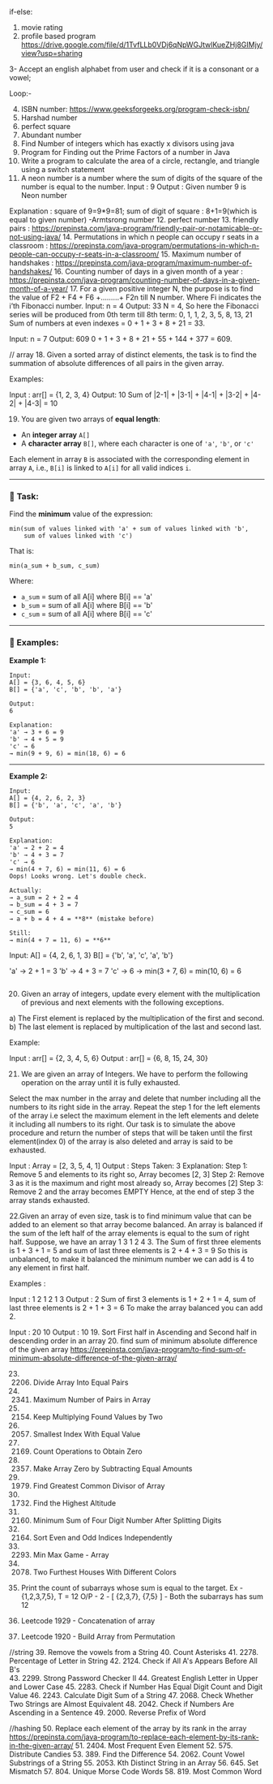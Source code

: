 if-else:
1. movie rating
2. profile based program
https://drive.google.com/file/d/1TvfLLb0VDj6qNpWGJtwlKueZHj8GIMjy/view?usp=sharing

3- Accept an english alphabet from user and check if it is a consonant or a vowel;

Loop:-

4. ISBN number: https://www.geeksforgeeks.org/program-check-isbn/
5. Harshad number
6. perfect square
7. Abundant number
8. Find Number of integers which has exactly x divisors using java
9. Program for Finding out the Prime Factors of a number in Java
10. Write a program to calculate the area of a
 circle, rectangle, and triangle using a switch statement
11. A neon number is a number where the sum of digits
 of the square of the number is equal to the number. 
   Input  : 9
Output : Given number  9 is Neon number

Explanation : square of 9=9*9=81;
              sum of digit of square : 
              8+1=9(which is equal to given number)
              -Armtsrong number
12. perfect number
13. friendly pairs : https://prepinsta.com/java-program/friendly-pair-or-notamicable-or-not-using-java/
14. Permutations in which n people can occupy r seats in a classroom : https://prepinsta.com/java-program/permutations-in-which-n-people-can-occupy-r-seats-in-a-classroom/
15. Maximum number of handshakes : https://prepinsta.com/java-program/maximum-number-of-handshakes/
16. Counting number of days in a given month of a year : https://prepinsta.com/java-program/counting-number-of-days-in-a-given-month-of-a-year/
17. For a given positive integer N, the purpose is to find the
 value of F2 + F4 + F6 +………+ F2n till N number.
 Where Fi indicates the i’th Fibonacci number.
   Input: n = 4
Output: 33
N = 4, So here the Fibonacci series will be produced from 0th term till 8th term:
0, 1, 1, 2, 3, 5, 8, 13, 21
Sum of numbers at even indexes = 0 + 1 + 3 + 8 + 21 = 33.

Input: n = 7
Output: 609
0 + 1 + 3 + 8 + 21 + 55 + 144 + 377 = 609.



// array
18. Given a sorted array of distinct elements, the task is to 
find the summation of absolute differences of all pairs in the given array.

Examples: 

Input : arr[] = {1, 2, 3, 4}
Output: 10
Sum of |2-1| + |3-1| + |4-1| +
       |3-2| + |4-2| + |4-3| = 10

19. You are given two arrays of **equal length**:

* An **integer array** `A[]`
* A **character array** `B[]`, where each character is one of `'a'`, `'b'`, or `'c'`

Each element in array `B` is associated with the corresponding element in array `A`, i.e., `B[i]` is linked to `A[i]` for all valid indices `i`.

---

### 🎯 **Task:**

Find the **minimum** value of the expression:

```
min(sum of values linked with 'a' + sum of values linked with 'b', 
    sum of values linked with 'c')
```

That is:

```
min(a_sum + b_sum, c_sum)
```

Where:

* `a_sum` = sum of all A[i] where B[i] == 'a'
* `b_sum` = sum of all A[i] where B[i] == 'b'
* `c_sum` = sum of all A[i] where B[i] == 'c'

---

### 🧾 Examples:

**Example 1:**

```
Input:
A[] = {3, 6, 4, 5, 6}
B[] = {'a', 'c', 'b', 'b', 'a'}

Output:
6

Explanation:
'a' → 3 + 6 = 9  
'b' → 4 + 5 = 9  
'c' → 6  
→ min(9 + 9, 6) = min(18, 6) = 6
```

---

**Example 2:**

```
Input:
A[] = {4, 2, 6, 2, 3}
B[] = {'b', 'a', 'c', 'a', 'b'}

Output:
5

Explanation:
'a' → 2 + 2 = 4  
'b' → 4 + 3 = 7  
'c' → 6  
→ min(4 + 7, 6) = min(11, 6) = 6
Oops! Looks wrong. Let's double check.

Actually:
→ a_sum = 2 + 2 = 4  
→ b_sum = 4 + 3 = 7  
→ c_sum = 6  
→ a + b = 4 + 4 = **8** (mistake before)

Still:
→ min(4 + 7 = 11, 6) = **6**

```

Input:
A\[] = {4, 2, 6, 1, 3}
B\[] = {'b', 'a', 'c', 'a', 'b'}

'a' → 2 + 1 = 3
'b' → 4 + 3 = 7
'c' → 6
→ min(3 + 7, 6) = min(10, 6) = 6

```
```


20. Given an array of integers, update every element with the multiplication of previous and next elements with the following exceptions.

a) The First element is replaced by the multiplication of the first and second. 
b) The last element is replaced by multiplication of the last and second last.

Example:  

Input  : arr[] = {2, 3, 4, 5, 6}
Output : arr[] = {6, 8, 15, 24, 30}

21. We are given an array of Integers. We have to perform the following operation on the array until it is fully exhausted. 

Select the max number in the array and delete that number including all the numbers to its right side in the array.
Repeat the step 1 for the left elements of the array i.e select the maximum element in the left elements  and delete it including all numbers to its right.
Our task is to simulate the above procedure and return the number of steps that will be taken until the first element(index 0) of the array is also deleted and array is said to be exhausted.

Input : Array = [2, 3, 5, 4, 1]
Output : Steps Taken: 3
Explanation: Step 1: Remove 5 and elements to its right
             so, Array becomes [2, 3]
             Step 2: Remove 3 as it is the maximum and 
             right most already so, Array becomes [2]
             Step 3: Remove 2 and the array becomes EMPTY
             Hence, at the end of step 3 the array stands 
             exhausted.


22.Given an array of even size, task is to find minimum value that can be added to an element so that array become balanced.
An array is balanced if the sum of the left half of the array elements is equal to the sum of right half. Suppose, we have an array 1 3 1 2 4 3.
The Sum of first three elements is 1 + 3 + 1 = 5 and sum of last three elements is 2 + 4 + 3 = 9 
So this is unbalanced, to make it balanced the minimum number we can add is 4 to any element in first half.

Examples : 

Input : 1 2 1 2 1 3
Output : 2
Sum of first 3 elements is 1 + 2 + 1 = 4, 
sum of last three elements is 2 + 1 + 3 = 6
To make the array balanced you can add 2.

Input : 20 10
Output : 10
19. Sort First half in Ascending and Second half in descending order in an array
20. find sum of minimum absolute difference of the given array
     https://prepinsta.com/java-program/to-find-sum-of-minimum-absolute-difference-of-the-given-array/



23. 2206. Divide Array Into Equal Pairs
24. 2341. Maximum Number of Pairs in Array  
25. 2154. Keep Multiplying Found Values by Two  

26. 2057. Smallest Index With Equal Value
27. 2169. Count Operations to Obtain Zero
28. 2357. Make Array Zero by Subtracting Equal Amounts 


29. 1979. Find Greatest Common Divisor of Array
30. 1732. Find the Highest Altitude
31. 2160. Minimum Sum of Four Digit Number After Splitting Digits
32. 2164. Sort Even and Odd Indices Independently

33. 2293. Min Max Game - Array
34. 2078. Two Furthest Houses With Different Colors
36. Print the count of subarrays whose sum is equal to the target.
	Ex - {1,2,3,7,5}, T = 12  O/P - 2 - [ {2,3,7}, {7,5} ] - Both the subarrays has sum 12 

37. Leetcode 1929 - Concatenation of array 
38. Leetcode 1920 - Build Array from Permutation


//string
39. Remove the vowels from a String 
40. Count Asterisks
41. 2278. Percentage of Letter in String
42. 2124. Check if All A's Appears Before All B's  
43. 2299. Strong Password Checker II
44. Greatest English Letter in Upper and Lower Case
45. 2283. Check if Number Has Equal Digit Count and Digit Value
46. 2243. Calculate Digit Sum of a String
47. 2068. Check Whether Two Strings are Almost Equivalent
48. 2042. Check if Numbers Are Ascending in a Sentence
49. 2000. Reverse Prefix of Word

   
//hashing
50. Replace each element of the array by its rank in the array
     https://prepinsta.com/java-program/to-replace-each-element-by-its-rank-in-the-given-array/
51. 2404. Most Frequent Even Element
52. 575. Distribute Candies 
53. 389. Find the Difference
54. 2062. Count Vowel Substrings of a String
55. 2053. Kth Distinct String in an Array
56. 645. Set Mismatch 
57. 804. Unique Morse Code Words
58. 819. Most Common Word



